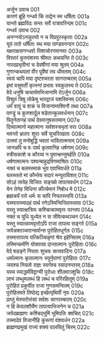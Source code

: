 अर्जुन उवाच	001  
कारणं ब्रूहि गन्धर्व किं तद्येन स्म धर्षिताः	001a  
यान्तो ब्रह्मविदः सन्तः सर्वे रात्रावरिन्दम	001c  
गन्धर्व उवाच	002  
अनग्नयोऽनाहुतयो न च विप्रपुरस्कृताः	002a  
यूयं ततो धर्षिताः स्थ मया पाण्डवनन्दन	002c  
यक्षराक्षसगन्धर्वाः पिशाचोरगमानवाः	003a  
विस्तरं कुरुवंशस्य श्रीमतः कथयन्ति ते	003c  
नारदप्रभृतीनां च देवर्षीणां मया श्रुतम्	004a  
गुणान्कथयतां वीर पूर्वेषां तव धीमताम्	004c  
स्वयं चापि मया दृष्टश्चरता सागराम्बराम्	005a  
इमां वसुमतीं कृत्स्नां प्रभावः स्वकुलस्य ते	005c  
वेदे धनुषि चाचार्यमभिजानामि तेऽर्जुन	006a  
विश्रुतं त्रिषु लोकेषु भारद्वाजं यशस्विनम्	006c  
धर्मं वायुं च शक्रं च विजानाम्यश्विनौ तथा	007a  
पाण्डुं च कुरुशार्दूल षडेतान्कुलवर्धनान्	007c  
पितॄनेतानहं पार्थ देवमानुषसत्तमान्	007e  
दिव्यात्मानो महात्मानः सर्वशस्त्रभृतां वराः	008a  
भवन्तो भ्रातरः शूराः सर्वे सुचरितव्रताः	008c  
उत्तमां तु मनोबुद्धिं भवतां भावितात्मनाम्	009a  
जानन्नपि च वः पार्थ कृतवानिह धर्षणाम्	009c  
स्त्रीसकाशे च कौरव्य न पुमान्क्षन्तुमर्हति	010a  
धर्षणामात्मनः पश्यन्बाहुद्रविणमाश्रितः	010c  
नक्तं च बलमस्माकं भूय एवाभिवर्धते	011a  
यतस्ततो मां कौन्तेय सदारं मन्युराविशत्	011c  
सोऽहं त्वयेह विजितः सङ्ख्ये तापत्यवर्धन	012a  
येन तेनेह विधिना कीर्त्यमानं निबोध मे	012c  
ब्रह्मचर्यं परो धर्मः स चापि नियतस्त्वयि	013a  
यस्मात्तस्मादहं पार्थ रणेऽस्मिन्विजितस्त्वया	013c  
यस्तु स्यात्क्षत्रियः कश्चित्कामवृत्तः परन्तप	014a  
नक्तं च युधि युध्येत न स जीवेत्कथञ्चन	014c  
यस्तु स्यात्कामवृत्तोऽपि राजा तापत्य सङ्गरे	015a  
जयेन्नक्तञ्चरान्सर्वान्स पुरोहितधूर्गतः	015c  
तस्मात्तापत्य यत्किञ्चिन्नृणां श्रेय इहेप्सितम्	016a  
तस्मिन्कर्मणि योक्तव्या दान्तात्मानः पुरोहिताः	016c  
वेदे षडङ्गे निरताः शुचयः सत्यवादिनः	017a  
धर्मात्मानः कृतात्मानः स्युर्नृपाणां पुरोहिताः	017c  
जयश्च नियतो राज्ञः स्वर्गश्च स्यादनन्तरम्	018a  
यस्य स्याद्धर्मविद्वाग्मी पुरोधाः शीलवाञ्शुचिः	018c  
लाभं लब्धुमलब्धं हि लब्धं च परिरक्षितुम्	019a  
पुरोहितं प्रकुर्वीत राजा गुणसमन्वितम्	019c  
पुरोहितमते तिष्ठेद्य इच्छेत्पृथिवीं नृपः	020a  
प्राप्तुं मेरुवरोत्तंसां सर्वशः सागराम्बराम्	020c  
न हि केवलशौर्येण तापत्याभिजनेन च	021a  
जयेदब्राह्मणः कश्चिद्भूमिं भूमिपतिः क्वचित्	021c  
तस्मादेवं विजानीहि कुरूणां वंशवर्धन	022a  
ब्राह्मणप्रमुखं राज्यं शक्यं पालयितुं चिरम्	022c  
